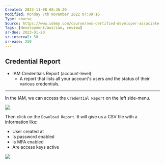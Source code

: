 ```yaml
---
Created: 2022-11-08 08:36:20
Modified: Monday 7th November 2022 07:09:16
Type: course
Source: https://www.udemy.com/course/aws-certified-developer-associate-dva-c01
Tags: [development/aws/iam, review]
sr-due: 2023-01-20
sr-interval: 58
sr-ease: 250
---
```


## Credential Report

- IAM Credentials Report (account-level)
    - A report that lists all your account's users and the status of their various credentials.

---

In the IAM, we can access the `Credential Report` on the left side-menu.

![](2021-08-17-11-20-15.png)

Then click on the `Download Report`. It will give us a CSV file with a information like:

- User created at
- Is password enabled
- Is MFA enabled
- Are access keys active

![](2021-08-17-11-21-58.png)
